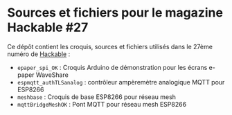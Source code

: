 Sources et fichiers pour le magazine Hackable #27
=================================================

Ce dépôt contient les croquis, sources et fichiers utilisés dans le 27ème numéro de [Hackable](http://www.hackable.fr/) :

* `epaper_spi_OK` : Croquis Arduino de démonstration pour les écrans e-paper WaveShare
* `espmqtt_authTLSanalog` : contrôleur ampèremètre analogique MQTT pour ESP8266
* `meshbase` : Croquis de base ESP8266 pour réseau mesh
* `mqttBridgeMeshOK` : Pont MQTT pour réseau mesh ESP8266
